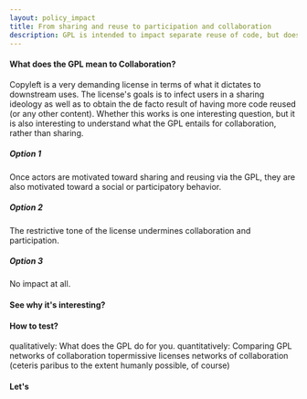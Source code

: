 ```yaml
---
layout: policy_impact
title: From sharing and reuse to participation and collaboration
description: GPL is intended to impact separate reuse of code, but does it impact the pattern of collaboration on patterns?
---
```


#### What does the GPL mean to Collaboration?

Copyleft is a very demanding license in terms of what it dictates to downstream uses. The license's goals is to infect users in a sharing ideology as well as to obtain the de facto result of having more code reused (or any other content). Whether this works is one interesting question, but it is also interesting to understand what the GPL entails for collaboration, rather than sharing. 

##### Option 1

Once actors are motivated toward sharing and reusing via the GPL, they are also motivated toward a social or participatory behavior. 

##### Option 2

The restrictive tone of the license undermines collaboration and participation.

##### Option 3

No impact at all. 

#### See why it's interesting? 

#### How to test?
qualitatively: What does the GPL do for you.
quantitatively: Comparing GPL networks of collaboration topermissive licenses networks of collaboration (ceteris paribus to the extent humanly possible, of course)

#### Let's 

